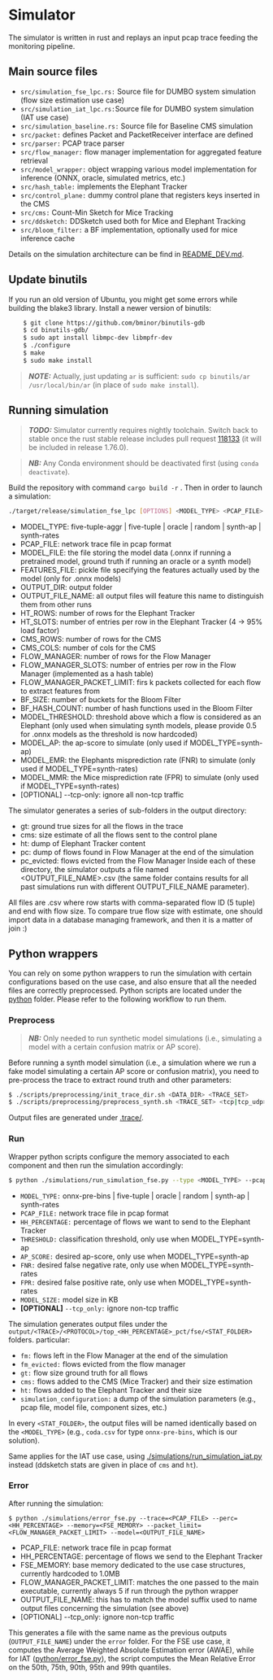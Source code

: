 # Simulator

The simulator is written in rust and replays an input pcap trace feeding the monitoring pipeline.

## Main source files

- ``src/simulation_fse_lpc.rs:`` Source file for DUMBO system simulation (flow size estimation use case)
- ``src/simulation_iat_lpc.rs:``Source file for DUMBO system simulation (IAT use case)
- ``src/simulation_baseline.rs:`` Source file for Baseline CMS simulation
- ``src/packet:`` defines Packet and PacketReceiver interface are defined
- ``src/parser:`` PCAP trace parser
- ``src/flow_manager:`` flow manager implementation for aggregated feature retrieval
- ``src/model_wrapper:`` object wrapping various model implementation for inference (ONNX, oracle, simulated metrics, etc.)
- ``src/hash_table:`` implements the Elephant Tracker
- ``src/control_plane:`` dummy control plane that registers keys inserted in the CMS
- ``src/cms:`` Count-Min Sketch for Mice Tracking
- ``src/ddsketch:`` DDSketch used both for Mice and Elephant Tracking
- ``src/bloom_filter:`` a BF implementation, optionally used for mice inference cache

Details on the simulation architecture can be find in [README_DEV.md](README_DEV.md).

## Update binutils

If you run an old version of Ubuntu, you might get some errors while building the blake3 library. Install a newer 
 version of binutils:

```bash
    $ git clone https://github.com/bminor/binutils-gdb
    $ cd binutils-gdb/
    $ sudo apt install libmpc-dev libmpfr-dev
    $ ./configure
    $ make
    $ sudo make install
```

> **_NOTE:_** Actually, just updating ``ar`` is sufficient: ```sudo cp binutils/ar /usr/local/bin/ar``` (in place of
  ```sudo make install```). 

## Running simulation

> **_TODO:_**  Simulator currently requires nightly toolchain. Switch back to stable once the rust stable release
includes pull request [118133](https://github.com/rust-lang/rust/pull/118133) (it will be included in release 1.76.0).

> **_NB:_**  Any Conda environment should be deactivated first (using ```conda deactivate```).

Build the repository with command  ``` cargo build -r ``` . Then in order to launch a simulation:
```bash
./target/release/simulation_fse_lpc [OPTIONS] <MODEL_TYPE> <PCAP_FILE> <MODEL_FILE> <FEATURES_FILE> <OUTPUT_DIR> <OUTPUT_FILE_NAME> <HT_ROWS> <HT_SLOTS> <HT_COUNT> <CMS_ROWS> <CMS_COLS> <FLOW_MANAGER_ROWS> <FLOW_MANAGER_SLOTS> <FLOW_MANAGER_PACKET_LIMIT> <BF_SIZE> <BF_HASH_COUNT> <MODEL_THRESHOLD> <MODEL_MEMORY> <MODEL_AP> <MODEL_EMR> <MODEL_MMR>
```
- MODEL_TYPE: five-tuple-aggr | five-tuple | oracle | random | synth-ap | synth-rates
- PCAP_FILE: network trace file in pcap format
- MODEL_FILE: the file storing the model data (.onnx if running a pretrained model, ground truth if running an oracle or a synth model)
- FEATURES_FILE: pickle file specifying the features actually used by the model (only for .onnx models)
- OUTPUT_DIR: output folder
- OUTPUT_FILE_NAME: all output files will feature this name to distinguish them from other runs
- HT_ROWS: number of rows for the Elephant Tracker
- HT_SLOTS: number of entries per row in the Elephant Tracker (4 -> 95% load factor)
- CMS_ROWS: number of rows for the CMS
- CMS_COLS:  number of cols for the CMS
- FLOW_MANAGER: number of rows for the Flow Manager
- FLOW_MANAGER_SLOTS: number of entries per row in the Flow Manager (implemented as a hash table)
- FLOW_MANAGER_PACKET_LIMIT: firs k packets collected for each flow to extract features from
- BF_SIZE: number of buckets for the Bloom Filter
- BF_HASH_COUNT: number of hash functions used in the Bloom Filter
- MODEL_THRESHOLD: threshold above which a flow is considered as an Elephant (only used when simulating synth models, 
  please provide 0.5 for .onnx models as the threshold is now hardcoded)
- MODEL_AP: the ap-score to simulate (only used if MODEL_TYPE=synth-ap)
- MODEL_EMR: the Elephants misprediction rate (FNR) to simulate (only used if MODEL_TYPE=synth-rates)
- MODEL_MMR: the Mice misprediction rate (FPR) to simulate (only used if MODEL_TYPE=synth-rates)
- [OPTIONAL] --tcp-only: ignore all non-tcp traffic

The simulator generates a series of sub-folders in the output directory:
- gt: ground true sizes for all the flows in the trace
- cms: size estimate of all the flows sent to the control plane
- ht: dump of Elephant Tracker content
- pc: dump of flows found in Flow Manager at the end of the simulation
- pc_evicted: flows evicted from the Flow Manager
  Inside each of these directory, the simulator outputs a file named <OUTPUT_FILE_NAME>.csv (the same folder contains results
  for all past simulations run with different OUTPUT_FILE_NAME parameter).

All files are .csv where row starts with comma-separated flow ID (5 tuple) and end with flow size. To compare true flow
size with estimate, one should import data in a database managing framework, and then it is a matter of join :)


## Python wrappers

You can rely on some python wrappers to run the simulation with certain configurations based on the use case, and also
ensure that all the needed files are correctly preprocessed. Python scripts are located under the [python](./simulations)
folder. Please refer to the following workflow to run them.

### Preprocess

> **_NB:_**  Only needed to run synthetic model simulations (i.e., simulating a model with a certain confusion matrix
or AP score).

Before running a synth model simulation (i.e., a simulation where we run a fake model simulating a certain AP score or
confusion matrix), you need to pre-process the trace to extract round truth and other parameters:

```bash
$ ./scripts/preprocessing/init_trace_dir.sh <DATA_DIR> <TRACE_SET>
$ ./scripts/preprocessing/preprocess_synth.sh <TRACE_SET> <tcp|tcp_udp>
```

Output files are generated under [.trace/](.trace/).

### Run

Wrapper python scripts configure the memory associated to each component and then run the simulation accordingly:

```bash
$ python ./simulations/run_simulation_fse.py --type <MODEL_TYPE> --pcap <PCAP_FILE> --hh_perc <HH_PERCENTAGE> --proba_threshold <THRESHOLD> --ap <AP_SCORE> --fnr <FNR> --fpr <FPR> --ms <MODEL_SIZE>
```

- ``MODEL_TYPE:`` onnx-pre-bins | five-tuple | oracle | random | synth-ap | synth-rates
- ``PCAP_FILE:`` network trace file in pcap format
- ``HH_PERCENTAGE:`` percentage of flows we want to send to the Elephant Tracker
- ``THRESHOLD:`` classification threshold, only use when MODEL_TYPE=synth-ap
- ``AP_SCORE:`` desired ap-score, only use when MODEL_TYPE=synth-ap
- ``FNR:`` desired false negative rate, only use when MODEL_TYPE=synth-rates
- ``FPR:`` desired false positive rate, only use when MODEL_TYPE=synth-rates
- ``MODEL_SIZE:`` model size in KB
- **[OPTIONAL]** ``--tcp_only:`` ignore non-tcp traffic

The simulation generates output files under the ``output/<TRACE>/<PROTOCOL>/top_<HH_PERCENTAGE>_pct/fse/<STAT_FOLDER>``
folders.   particular:

- ``fm:`` flows left in the Flow Manager at the end of the simulation
- ``fm_evicted:`` flows evicted from the flow manager
- ``gt:`` flow size ground truth for all flows
- ``cms:`` flows added to the CMS (Mice Tracker) and their size estimation
- ``ht:`` flows added to the Elephant Tracker and their size
- ``simulation_configuration:`` a dump of the simulation parameters (e.g., pcap file, model file, component sizes, etc.)

In every ``<STAT_FOLDER>``, the output files will be named identically based on the ``<MODEL_TYPE>`` (e.g., ``coda.csv``
for type ``onnx-pre-bins``, which is our solution).

Same applies for the IAT use case, using [./simulations/run_simulation_iat.py](simulations/run_simulation_iat.py) 
 instead (ddsketch stats are given in place of ``cms`` and ``ht``).

### Error

After running the simulation:

```shell
$ python ./simulations/error_fse.py --trace=<PCAP_FILE> --perc=<HH_PERCENTAGE> --memory=<FSE_MEMORY> --packet_limit=<FLOW_MANAGER_PACKET_LIMIT> --model=<OUTPUT_FILE_NAME>
```

- PCAP_FILE: network trace file in pcap format
- HH_PERCENTAGE: percentage of flows we send to the Elephant Tracker
- FSE_MEMORY: base memory dedicated to the use case structures, currently hardcoded to 1.0MB
- FLOW_MANAGER_PACKET_LIMIT: matches the one passed to the main executable, currently always 5 if run through the python wrapper
- OUTPUT_FILE_NAME: this has to match the model suffix used to name output files concerning the simulation (see above)
- [OPTIONAL] --tcp_only: ignore non-tcp traffic

This generates a file with the same name as the previous outputs (``OUTPUT_FILE_NAME``) under the ``error`` folder. For
the FSE use case, it computes the Average Weighted Absolute Estimation error (AWAE), while for IAT
([python/error_fse.py](python_scripts/error_fse.py)), the script computes the Mean Relative Error on the 50th, 75th, 90th, 95th
and 99th quantiles.
